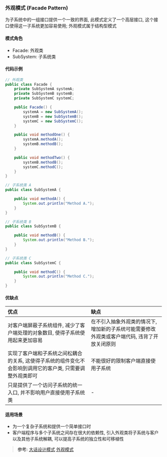 ### 外观模式 (Facade Pattern)
为子系统中的一组接口提供一个一致的界面, 此模式定义了一个高层接口, 这个接口使得这一子系统更加容易使用; 外观模式属于结构型模式

#### 模式角色
- Facade: 外观类
- SubSystem: 子系统类

#### 代码示例
```Java
// 外观类
public class Facade {
    private SubSystemA systemA;
    private SubSystemB systemB;
    private SubSystemC systemC;

    public Facade() {
        systemA = new SubSystemA();
        systemB = new SubSystemB();
        systemC = new SubSystemC();
    }

    public void methodOne() {
        systemA.methodA();
        systemB.methodB();
    }

    public void methodTwo() {
        systemB.methodB();
        systemC.methodC();
    }
}

// 子系统类 A
public class SubSystemA {

    public void methodA() {
        System.out.println("Method A.");
    }
}

// 子系统类 B
public class SubSystemB {

    public void methodB() {
        System.out.println("Method B.");
    }
}

// 子系统类 C
public class SubSystemC {

    public void methodC() {
        System.out.println("Method C.");
    }
}
```

#### 优缺点

| 优点 | 缺点 |
| :--- | :--- |
| 对客户端屏蔽子系统组件, 减少了客户端处理的对象数目, 使得子系统使用起来更加容易 | 在不引入抽象外观类的情况下, 增加新的子系统可能需要修改外观类或客户端代码, 违背了开放关闭原则 |
| 实现了客户端和子系统之间松耦合的关系, 这使得子系统的组件变化不会影响到调用它的客户类, 只需要调整外观类即可 | 不能很好的限制客户端直接使用子系统 |
| 只是提供了一个访问子系统的统一入口, 并不影响用户直接使用子系统类 | - |

#### 适用场景
- 为一个复杂子系统和提供一个简单接口时
- 客户端程序与多个子系统之间存在很大的依赖性, 引入外观类将子系统与客户以及其他子系统解耦, 可以提高子系统的独立性和可移植性

>**参考:**
[大话设计模式](https://book.douban.com/subject/2334288/)
[外观模式](https://design-patterns.readthedocs.io/zh_CN/latest/structural_patterns/facade.html)
